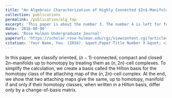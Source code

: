 ```yaml
---
title: "An Algebraic Characterization of Highly Connected $2n$-Manifolds"
collection: publications
permalink: /publication/alg_top
excerpt: 'This paper is about the number 3. The number 4 is left for future work.'
date: '2016-00-00'
venue: 'Rose Hulman Undergraduate Journal'
paperurl: 'https://scholar.rose-hulman.edu/cgi/viewcontent.cgi?article=1333&context=rhumj'
citation: 'Your Name, You. (2016). &quot;Paper Title Number 3.&quot; <i>Journal 1</i>. 1(3).'
---
```

In this paper, we classify oriented, $(n-1)$-connected, compact and closed $2n$-manifolds up
to homotopy by treating them as $(n, 2n)$-cell complexes. To simplify the calculation,
we create a basis called the Hilton basis for the homotopy class of the attaching map
of the $(n, 2n)$-cell complex. At the end, we show that two attaching maps give the
same, up to homotopy, manifold if and only if their homotopy classes, when written
in a Hilton basis, differ only by a change-of-basis matrix.
